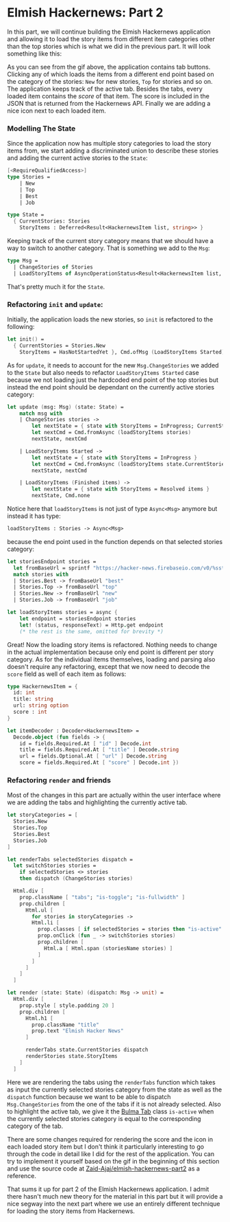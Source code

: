 # Elmish Hackernews: Part 2

In this part, we will continue building the Elmish Hackernews application and allowing it to load the story items from different item categories other than the top stories which is what we did in the previous part. It will look something like this:

<div style="width:100%">
  <div style="margin: 0 auto; width:60%;">
    <resolved-image source="/images/commands/elmish-hackernews-part2.gif" />
  </div>
</div>

As you can see from the gif above, the application contains tab buttons. Clicking any of which loads the items from a different end point based on the category of the stories: `New` for new stories, `Top` for stories and so on. The application keeps track of the active tab. Besides the tabs, every loaded item contains the *score* of that item. The score is included in the JSON that is returned from the Hackernews API. Finally we are adding a nice icon next to each loaded item.

### Modelling The State

Since the application now has multiple story categories to load the story items from, we start adding a discriminated union to describe these stories and adding the current active stories to the `State`:
```fsharp {highlight: [9]}
[<RequireQualifiedAccess>]
type Stories =
    | New
    | Top
    | Best
    | Job

type State =
  { CurrentStories: Stories
    StoryItems : Deferred<Result<HackernewsItem list, string>> }
```
Keeping track of the current story category means that we should have a way to switch to another category. That is something we add to the `Msg`:
```fsharp {highlight: [2]}
type Msg =
  | ChangeStories of Stories
  | LoadStoryItems of AsyncOperationStatus<Result<HackernewsItem list, string>>
```
That's pretty much it for the `State`.

### Refactoring `init` and `update`:

Initially, the application loads the new stories, so `init` is refactored to the following:
```fsharp {highlight: [2]}
let init() =
  { CurrentStories = Stories.New
    StoryItems = HasNotStartedYet }, Cmd.ofMsg (LoadStoryItems Started)
```
As for `update`, it needs to account for the new `Msg.ChangeStories` we added to the `State` but also needs to refactor `LoadStoryItems Started` case because we not loading just the hardcoded end point of the top stories but instead the end point should be dependant on the currently active stories category:
```fsharp {highlight: [3,4,5,6, 10]}
let update (msg: Msg) (state: State) =
    match msg with
    | ChangeStories stories ->
        let nextState = { state with StoryItems = InProgress; CurrentStories = stories }
        let nextCmd = Cmd.fromAsync (loadStoryItems stories)
        nextState, nextCmd

    | LoadStoryItems Started ->
        let nextState = { state with StoryItems = InProgress }
        let nextCmd = Cmd.fromAsync (loadStoryItems state.CurrentStories)
        nextState, nextCmd

    | LoadStoryItems (Finished items) ->
        let nextState = { state with StoryItems = Resolved items }
        nextState, Cmd.none
```
Notice here that `loadStoryItems` is not just of type `Async<Msg>` anymore but instead it has type:
```fsharp
loadStoryItems : Stories -> Async<Msg>
```
because the end point used in the function depends on that selected stories category:
```fsharp {highlight: [10]}
let storiesEndpoint stories =
  let fromBaseUrl = sprintf "https://hacker-news.firebaseio.com/v0/%sstories.json"
  match stories with
  | Stories.Best -> fromBaseUrl "best"
  | Stories.Top -> fromBaseUrl "top"
  | Stories.New -> fromBaseUrl "new"
  | Stories.Job -> fromBaseUrl "job"

let loadStoryItems stories = async {
    let endpoint = storiesEndpoint stories
    let! (status, responseText) = Http.get endpoint
    (* the rest is the same, omitted for brevity *)
```
Great! Now the loading story items is refactored. Nothing needs to change in the actual implementation because only end point is different per story category. As for the individual items themselves, loading and parsing also doesn't require any refactoring, except that we now need to decode the `score` field as well of each item as follows:
```fsharp {highlight: [5, 13]}
type HackernewsItem = {
  id: int
  title: string
  url: string option
  score : int
}

let itemDecoder : Decoder<HackernewsItem> =
  Decode.object (fun fields -> {
    id = fields.Required.At [ "id" ] Decode.int
    title = fields.Required.At [ "title" ] Decode.string
    url = fields.Optional.At [ "url" ] Decode.string
    score = fields.Required.At [ "score" ] Decode.int })
```

### Refactoring `render` and friends

Most of the changes in this part are actually within the user interface where we are adding the tabs and highlighting the currently active tab.
```fsharp {highlight: ['8-27', 38]}
let storyCategories = [
  Stories.New
  Stories.Top
  Stories.Best
  Stories.Job
]

let renderTabs selectedStories dispatch =
  let switchStories stories =
    if selectedStories <> stories
    then dispatch (ChangeStories stories)

  Html.div [
    prop.className [ "tabs"; "is-toggle"; "is-fullwidth" ]
    prop.children [
      Html.ul [
        for stories in storyCategories ->
        Html.li [
          prop.classes [ if selectedStories = stories then "is-active" ]
          prop.onClick (fun _ -> switchStories stories)
          prop.children [
            Html.a [ Html.span (storiesName stories) ]
          ]
        ]
      ]
    ]
  ]

let render (state: State) (dispatch: Msg -> unit) =
  Html.div [
    prop.style [ style.padding 20 ]
    prop.children [
      Html.h1 [
        prop.className "title"
        prop.text "Elmish Hacker News"
      ]

      renderTabs state.CurrentStories dispatch
      renderStories state.StoryItems
    ]
  ]
```
Here we are rendering the tabs using the `renderTabs` function which takes as input the currently selected stories category from the state as well as the `dispatch` function because we want to be able to dispatch `Msg.ChangeStories` from the one of the tabs if it is not already selected. Also to highlight the active tab, we give it the [Bulma Tab](https://bulma.io/documentation/components/tabs/) class `is-active` when the currently selected stories category is equal to the corresponding category of the tab.

There are some changes required for rendering the score and the icon in each loaded story item but I don't think it particularly interesting to go through the code in detail like I did for the rest of the application. You can try to implement it yourself based on the gif in the beginning of this section and use the source code at [Zaid-Ajaj/elmish-hackernews-part2](https://github.com/Zaid-Ajaj/elmish-hackernews-part2) as a reference.

That sums it up for part 2 of the Elmish Hackernews application. I admit there hasn't much new theory for the material in this part but it will provide a nice segway into the next part where we use an entirely different technique for loading the story items from Hackernews.